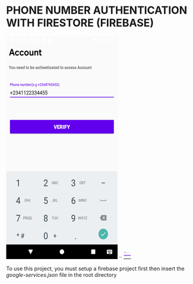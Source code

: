# PHONE NUMBER AUTHENTICATION WITH FIRESTORE (FIREBASE)

<img src="auth1.png"
     alt="Phone authetication image 1"
      width="300px"
      height="600px"/>
      ··
<img src="auth2.png"
     alt="Phone authetication image 2"
     width="300px"
     height="500px"
     style="width: 20px; height: 20px;" />

To use this project, you must setup a firebase project first then insert the *google-services.json* file in the root directory